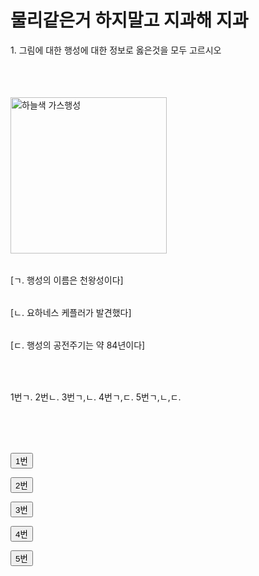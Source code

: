 <!DOCTYPE html>
<html>
<title>천동설이야 말로 우주의 진리입니다</title>
<body>

<h1> 물리같은거 하지말고 지과해 지과 </h1>

<p>1. 그림에 대한 행성에 대한 정보로 옳은것을 모두 고르시오 </p>

<img width="250" height="250" class="irc_mi" style="margin-top: 52px;" onload="typeof google==='object'&amp;&amp;google.aft&amp;&amp;google.aft(this)"
 alt="하늘색 가스행성" src="https://upload.wikimedia.org/wikipedia/commons/thumb/3/3d/Uranus2.jpg/250px-Uranus2.jpg">

<table>
</table>


<p1> [ㄱ. 행성의 이름은 천왕성이다] </p1>
<table>
</table>
<p1> [ㄴ. 요하네스 케플러가 발견했다] </p1>
<table>
</table>
<p1> [ㄷ. 행성의 공전주기는 약 84년이다] </p1>

<table>
</table>
<br>

<p1>1번ㄱ.</p1> <p1>2번ㄴ.</p1> <p1>3번ㄱ,ㄴ.</p1> <p1>4번ㄱ,ㄷ.</p1> <p1>5번ㄱ,ㄴ,ㄷ.</p1>

<br>
<br>

<table>
</table>

<button onclick="myFunction1()">1번</button>

<p id="demo"></p>

<script>
function myFunction1() {
    var txt;
    if (confirm("미")) {
        txt = " ";
    } else {
        txt = " ";
    }
    document.getElementById("demo").innerHTML = txt;
}
</script>

<button onclick="myFunction2()">2번</button>

<p id="demo"></p>

<script>
function myFunction2() {
    var txt;
    if (confirm("생")) {
        txt = " ";
    } else {
        txt = " ";
    }
    document.getElementById("demo").innerHTML = txt;
}
</script>

<button onclick="myFunction3()">3번</button>

<p id="demo"></p>

<script>
function myFunction3() {
    var txt;
    if (confirm("공")) {
        txt = " ";
    } else {
        txt = " ";
    }
    document.getElementById("demo").innerHTML = txt;
}
</script>

<button onclick="myFunction정답()">4번</button>

<p id="demo"></p>

<script>
function myFunction정답() {
    var txt;
    if (confirm("코")) {
        txt = " ";
    } else {
        txt = " ";
    }
    document.getElementById("demo").innerHTML = txt;
}
</script>

<button onclick="myFunction5()">5번</button>

<p id="demo"></p>

<script>
function myFunction5() {
    var txt;
    if (confirm("수")) {
        txt = " ";
    } else {
        txt = " ";
    }
    document.getElementById("demo").innerHTML = txt;
}
</script>


</body>
</html> 
